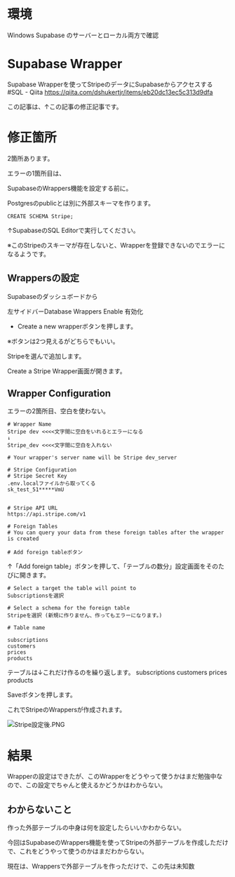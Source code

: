 <!--
title:   Supabase のWrapper 機能の設定方法 (修正済み)
tags:    Supabase,Wrapper
id:      70224ae15c34c86a48e2
private: false
-->
# 環境

Windows
Supabase のサーバーとローカル両方で確認



# Supabase Wrapper

Supabase Wrapperを使ってStripeのデータにSupabaseからアクセスする #SQL - Qiita
https://qiita.com/dshukertjr/items/eb20dc13ec5c313d9dfa

この記事は、↑この記事の修正記事です。



# 修正箇所

2箇所あります。

エラーの1箇所目は、

SupabaseのWrappers機能を設定する前に。

Postgresのpublicとは別に外部スキーマを作ります。

```
CREATE SCHEMA Stripe;

```

↑SupabaseのSQL Editorで実行してください。

※このStripeのスキーマが存在しないと、Wrapperを登録できないのでエラーになるようです。



## Wrappersの設定

Supabaseのダッシュボードから

左サイドバーDatabase
Wrappers
Enable 有効化

+ Create a new wrapperボタンを押します。

※ボタンは2つ見えるがどちらでもいい。

Stripeを選んで追加します。

Create a Stripe Wrapper画面が開きます。


## Wrapper Configuration

エラーの2箇所目、空白を使わない。

```
# Wrapper Name
Stripe dev <<<<文字間に空白をいれるとエラーになる
↓
Stripe_dev <<<<文字間に空白を入れない

# Your wrapper's server name will be Stripe dev_server

# Stripe Configuration
# Stripe Secret Key
.env.localファイルから取ってくる
sk_test_51*****VmU


# Stripe API URL
https://api.stripe.com/v1

# Foreign Tables
# You can query your data from these foreign tables after the wrapper is created

# Add foreign tableボタン

```



↑「Add foreign table」ボタンを押して、「テーブルの数分」設定画面をそのたびに開きます。

```Add foreign tableボタン
# Select a target the table will point to
Subscriptionsを選択

# Select a schema for the foreign table
Stripeを選択 (新規に作りません、作ってもエラーになります。)

# Table name

subscriptions
customers
prices
products

```

テーブルは↓これだけ作るのを繰り返します。
subscriptions
customers
prices
products

Saveボタンを押します。

これでStripeのWrappersが作成されます。

![Stripe設定後.PNG](https://qiita-image-store.s3.ap-northeast-1.amazonaws.com/0/44761/eb8e39af-b710-796a-d1d6-493e175d7e31.png)


# 結果

Wrapperの設定はできたが、このWrapperをどうやって使うかはまだ勉強中なので、この設定でちゃんと使えるかどうかはわからない。

## わからないこと

作った外部テーブルの中身は何を設定したらいいかわからない。

今回はSupabaseのWrappers機能を使ってStripeの外部テーブルを作成しただけで、これをどうやって使うのかはまだわからない。

現在は、Wrappersで外部テーブルを作っただけで、この先は未知数